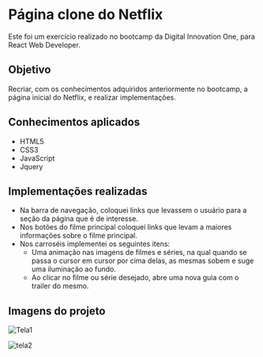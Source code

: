 # Página clone do Netflix

Este foi um exercício realizado no bootcamp da Digital Innovation One, para React Web Developer. 

## Objetivo

Recriar, com os conhecimentos adquiridos anteriormente no bootcamp, a página inicial do Netflix, e realizar implementações.

## Conhecimentos aplicados
 - HTML5
 - CSS3
 - JavaScript
 - Jquery
 
 ## Implementações realizadas
  - Na barra de navegação, coloquei links que levassem o usuário para a seção da página que é de interesse.
  - Nos botões do filme principal coloquei links que levam a maiores informações sobre o filme principal.
  - Nos carroséis implementei os seguintes itens:
    - Uma animação nas imagens de filmes e séries, na qual quando se passa o cursor em cursor por cima delas, as mesmas sobem e suge uma iluminação ao fundo.
    - Ao clicar no filme ou série desejado, abre uma nova guia com o trailer do mesmo.
    
 ## Imagens do projeto
     
    
![Tela1](https://user-images.githubusercontent.com/85065658/140940099-bd07d143-0ca0-447f-87b2-861128dd0a84.JPG)


![tela2](https://user-images.githubusercontent.com/85065658/140940122-4869ef13-e8f7-4512-8aa8-033520c782a7.JPG)
